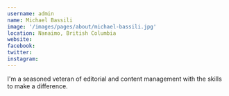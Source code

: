```yaml
---
username: admin
name: Michael Bassili
image: '/images/pages/about/michael-bassili.jpg'
location: Nanaimo, British Columbia
website: 
facebook: 
twitter: 
instagram: 
---
```


I'm a seasoned veteran of editorial and content management with the skills to make a difference.